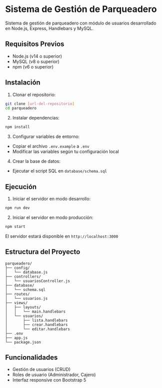 # Sistema de Gestión de Parqueadero

Sistema de gestión de parqueadero con módulo de usuarios desarrollado en Node.js, Express, Handlebars y MySQL.

## Requisitos Previos

- Node.js (v14 o superior)
- MySQL (v8 o superior)
- npm (v6 o superior)

## Instalación

1. Clonar el repositorio:
```bash
git clone [url-del-repositorio]
cd parqueadero
```

2. Instalar dependencias:
```bash
npm install
```

3. Configurar variables de entorno:
- Copiar el archivo `.env.example` a `.env`
- Modificar las variables según tu configuración local

4. Crear la base de datos:
- Ejecutar el script SQL en `database/schema.sql`

## Ejecución

1. Iniciar el servidor en modo desarrollo:
```bash
npm run dev
```

2. Iniciar el servidor en modo producción:
```bash
npm start
```

El servidor estará disponible en `http://localhost:3000`

## Estructura del Proyecto

```
parqueadero/
├── config/
│   └── database.js
├── controllers/
│   └── usuariosController.js
├── database/
│   └── schema.sql
├── routes/
│   └── usuarios.js
├── views/
│   ├── layouts/
│   │   └── main.handlebars
│   └── usuarios/
│       ├── lista.handlebars
│       ├── crear.handlebars
│       └── editar.handlebars
├── .env
├── app.js
└── package.json
```

## Funcionalidades

- Gestión de usuarios (CRUD)
- Roles de usuario (Administrador, Cajero)
- Interfaz responsive con Bootstrap 5 